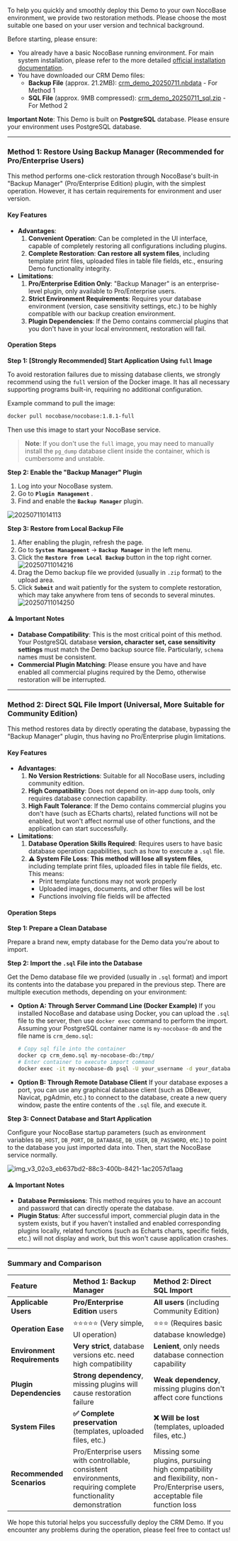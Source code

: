 To help you quickly and smoothly deploy this Demo to your own NocoBase environment, we provide two restoration methods. Please choose the most suitable one based on your user version and technical background.

Before starting, please ensure:

- You already have a basic NocoBase running environment. For main system installation, please refer to the more detailed [official installation documentation](https://docs.nocobase.com/welcome/getting-started/installation).
- You have downloaded our CRM Demo files:
  - **Backup File** (approx. 21.2MB): [crm_demo_20250711.nbdata](https://static-docs.nocobase.com/crm_demo_20250711.nbdata) - For Method 1
  - **SQL File** (approx. 9MB compressed): [crm_demo_20250711_sql.zip](https://static-docs.nocobase.com/crm_demo_20250711_sql.zip) - For Method 2

**Important Note**: This Demo is built on **PostgreSQL** database. Please ensure your environment uses PostgreSQL database.

---

### Method 1: Restore Using Backup Manager (Recommended for Pro/Enterprise Users)

This method performs one-click restoration through NocoBase's built-in "Backup Manager" (Pro/Enterprise Edition) plugin, with the simplest operation. However, it has certain requirements for environment and user version.

#### Key Features

* **Advantages**:
  1. **Convenient Operation**: Can be completed in the UI interface, capable of completely restoring all configurations including plugins.
  2. **Complete Restoration**: **Can restore all system files**, including template print files, uploaded files in table file fields, etc., ensuring Demo functionality integrity.
* **Limitations**:
  1. **Pro/Enterprise Edition Only**: "Backup Manager" is an enterprise-level plugin, only available to Pro/Enterprise users.
  2. **Strict Environment Requirements**: Requires your database environment (version, case sensitivity settings, etc.) to be highly compatible with our backup creation environment.
  3. **Plugin Dependencies**: If the Demo contains commercial plugins that you don't have in your local environment, restoration will fail.

#### Operation Steps

**Step 1: [Strongly Recommended] Start Application Using `full` Image**

To avoid restoration failures due to missing database clients, we strongly recommend using the `full` version of the Docker image. It has all necessary supporting programs built-in, requiring no additional configuration.

Example command to pull the image:

```bash
docker pull nocobase/nocobase:1.8.1-full
```

Then use this image to start your NocoBase service.

> **Note**: If you don't use the `full` image, you may need to manually install the `pg_dump` database client inside the container, which is cumbersome and unstable.

**Step 2: Enable the "Backup Manager" Plugin**

1. Log into your NocoBase system.
2. Go to **`Plugin Management`** .
3. Find and enable the **`Backup Manager`** plugin.

![20250711014113](https://static-docs.nocobase.com/20250711014113.png)

**Step 3: Restore from Local Backup File**

1. After enabling the plugin, refresh the page.
2. Go to **`System Management`** -> **`Backup Manager`** in the left menu.
3. Click the **`Restore from Local Backup`** button in the top right corner.
   ![20250711014216](https://static-docs.nocobase.com/20250711014216.png)
4. Drag the Demo backup file we provided (usually in `.zip` format) to the upload area.
5. Click **`Submit`** and wait patiently for the system to complete restoration, which may take anywhere from tens of seconds to several minutes.
   ![20250711014250](https://static-docs.nocobase.com/20250711014250.png)

#### ⚠️ Important Notes

* **Database Compatibility**: This is the most critical point of this method. Your PostgreSQL database **version, character set, case sensitivity settings** must match the Demo backup source file. Particularly, `schema` names must be consistent.
* **Commercial Plugin Matching**: Please ensure you have and have enabled all commercial plugins required by the Demo, otherwise restoration will be interrupted.

---

### Method 2: Direct SQL File Import (Universal, More Suitable for Community Edition)

This method restores data by directly operating the database, bypassing the "Backup Manager" plugin, thus having no Pro/Enterprise plugin limitations.

#### Key Features

* **Advantages**:
  1. **No Version Restrictions**: Suitable for all NocoBase users, including community edition.
  2. **High Compatibility**: Does not depend on in-app `dump` tools, only requires database connection capability.
  3. **High Fault Tolerance**: If the Demo contains commercial plugins you don't have (such as ECharts charts), related functions will not be enabled, but won't affect normal use of other functions, and the application can start successfully.
* **Limitations**:
  1. **Database Operation Skills Required**: Requires users to have basic database operation capabilities, such as how to execute a `.sql` file.
  2. **⚠️ System File Loss**: **This method will lose all system files**, including template print files, uploaded files in table file fields, etc. This means:
     - Print template functions may not work properly
     - Uploaded images, documents, and other files will be lost
     - Functions involving file fields will be affected

#### Operation Steps

**Step 1: Prepare a Clean Database**

Prepare a brand new, empty database for the Demo data you're about to import.

**Step 2: Import the `.sql` File into the Database**

Get the Demo database file we provided (usually in `.sql` format) and import its contents into the database you prepared in the previous step. There are multiple execution methods, depending on your environment:

* **Option A: Through Server Command Line (Docker Example)**
  If you installed NocoBase and database using Docker, you can upload the `.sql` file to the server, then use `docker exec` command to perform the import. Assuming your PostgreSQL container name is `my-nocobase-db` and the file name is `crm_demo.sql`:

  ```bash
  # Copy sql file into the container
  docker cp crm_demo.sql my-nocobase-db:/tmp/
  # Enter container to execute import command
  docker exec -it my-nocobase-db psql -U your_username -d your_database_name -f /tmp/crm_demo.sql
  ```
* **Option B: Through Remote Database Client**
  If your database exposes a port, you can use any graphical database client (such as DBeaver, Navicat, pgAdmin, etc.) to connect to the database, create a new query window, paste the entire contents of the `.sql` file, and execute it.

**Step 3: Connect Database and Start Application**

Configure your NocoBase startup parameters (such as environment variables `DB_HOST`, `DB_PORT`, `DB_DATABASE`, `DB_USER`, `DB_PASSWORD`, etc.) to point to the database you just imported data into. Then, start the NocoBase service normally.

![img_v3_02o3_eb637bd2-88c3-400b-8421-1ac2057d1aag](https://static-docs.nocobase.com/img_v3_02o3_eb637bd2-88c3-400b-8421-1ac2057d1aag.png)

#### ⚠️ Important Notes

* **Database Permissions**: This method requires you to have an account and password that can directly operate the database.
* **Plugin Status**: After successful import, commercial plugin data in the system exists, but if you haven't installed and enabled corresponding plugins locally, related functions (such as Echarts charts, specific fields, etc.) will not display and work, but this won't cause application crashes.

---

### Summary and Comparison


| Feature                      | Method 1: Backup Manager                                                                                        | Method 2: Direct SQL Import                                                                                                |
| :--------------------------- | :-------------------------------------------------------------------------------------------------------------- | :------------------------------------------------------------------------------------------------------------------------- |
| **Applicable Users**         | **Pro/Enterprise Edition** users                                                                                | **All users** (including Community Edition)                                                                                |
| **Operation Ease**           | ⭐⭐⭐⭐⭐ (Very simple, UI operation)                                                                          | ⭐⭐⭐ (Requires basic database knowledge)                                                                                 |
| **Environment Requirements** | **Very strict**, database versions etc. need high compatibility                                                 | **Lenient**, only needs database connection capability                                                                     |
| **Plugin Dependencies**      | **Strong dependency**, missing plugins will cause restoration failure                                           | **Weak dependency**, missing plugins don't affect core functions                                                           |
| **System Files**             | **✅ Complete preservation** (templates, uploaded files, etc.)                                                  | **❌ Will be lost** (templates, uploaded files, etc.)                                                                      |
| **Recommended Scenarios**    | Pro/Enterprise users with controllable, consistent environments, requiring complete functionality demonstration | Missing some plugins, pursuing high compatibility and flexibility, non-Pro/Enterprise users, acceptable file function loss |

We hope this tutorial helps you successfully deploy the CRM Demo. If you encounter any problems during the operation, please feel free to contact us!
